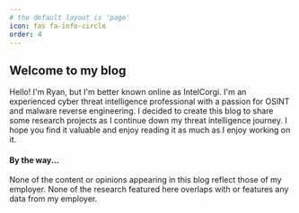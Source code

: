 ```yaml
---
# the default layout is 'page'
icon: fas fa-info-circle
order: 4
---
```

## Welcome to my blog

Hello! I'm Ryan, but I'm better known online as IntelCorgi. I'm an experienced cyber threat intelligence professional with a passion for OSINT and malware reverse engineering. I decided to create this blog to share some research projects as I continue down my threat intelligence journey. I hope you find it valuable and enjoy reading it as much as I enjoy working on it.

#### By the way...

None of the content or opinions appearing in this blog reflect those of my employer. None of the research featured here overlaps with or features any data from my employer.


